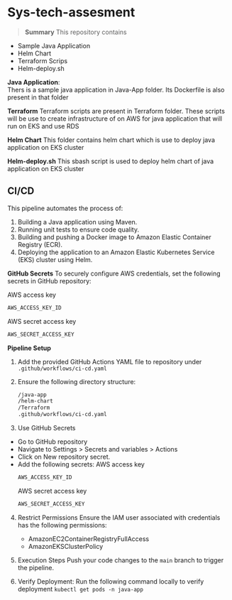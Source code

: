 # Sys-tech-assesment

> **Summary**
This repository contains 
   - Sample Java Application
   - Helm Chart
   - Terraform Scrips
   - Helm-deploy.sh


**Java Application**:  
   Thers is a sample java application in Java-App folder. Its Dockerfile is also present in that folder  
   

**Terraform**
   Terraform scripts are present in Terraform folder. These scripts will be use to create infrastructure of on AWS for java application that will run on EKS and use RDS 
   
**Helm Chart**
   This folder contains helm chart which is use to deploy java application on EKS cluster

**Helm-deploy.sh**
   This sbash script is used to deploy helm chart of java application on EKS cluster

## CI/CD
   This pipeline automates the process of:
   1. Building a Java application using Maven.
   2. Running unit tests to ensure code quality.
   3. Building and pushing a Docker image to Amazon Elastic Container Registry (ECR).
   4. Deploying the application to an Amazon Elastic Kubernetes Service (EKS) cluster using Helm.

**GitHub Secrets**
   To securely configure AWS credentials, set the following secrets in GitHub repository:

   AWS access key
   ```bash
   AWS_ACCESS_KEY_ID
   ```
   AWS secret access key
   ```bash
   AWS_SECRET_ACCESS_KEY
   ```
**Pipeline Setup**
1. Add the provided GitHub Actions YAML file to repository under ```.github/workflows/ci-cd.yaml ```

2. Ensure the following directory structure:
    ```bash
    /java-app
    /helm-chart
    /Terraform
    .github/workflows/ci-cd.yaml
    ```
3. Use GitHub Secrets
  - Go to GitHub repository
  - Navigate to Settings > Secrets and variables > Actions
  - Click on New repository secret.
  - Add the following secrets:
    AWS access key
    ```bash
    AWS_ACCESS_KEY_ID

    ```
    AWS secret access key
    ```bash
    AWS_SECRET_ACCESS_KEY

4. Restrict Permissions
   Ensure the IAM user associated with credentials has the following permissions:
   - AmazonEC2ContainerRegistryFullAccess
   - AmazonEKSClusterPolicy

5. Execution Steps
   Push your code changes to the ```main``` branch to trigger the pipeline.

6. Verify Deployment:
   Run the following command locally to verify deployment
   ```kubectl get pods -n java-app ```